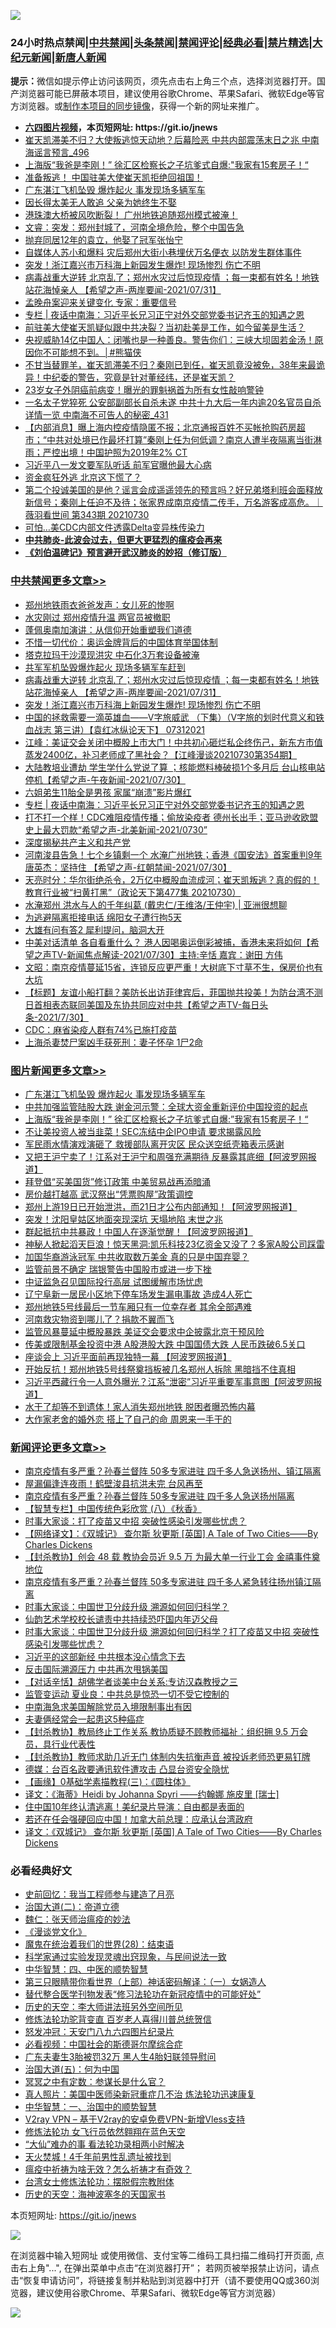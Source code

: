 ![](https://raw.githubusercontent.com/fqnews/bnews/master/64photo/fqnews-qr.jpg)

<div id="tt">
<h3>24小时热点禁闻|<a href="#%E4%B8%AD%E5%85%B1%E7%A6%81%E9%97%BB%E6%9B%B4%E5%A4%9A%E6%96%87%E7%AB%A0">中共禁闻</a>|<a href="#%E5%9B%BE%E7%89%87%E6%96%B0%E9%97%BB%E6%9B%B4%E5%A4%9A%E6%96%87%E7%AB%A0">头条禁闻</a>|<a href="#%E6%96%B0%E9%97%BB%E8%AF%84%E8%AE%BA%E6%9B%B4%E5%A4%9A%E6%96%87%E7%AB%A0">禁闻评论|<a href="#%E5%BF%85%E7%9C%8B%E7%BB%8F%E5%85%B8%E5%A5%BD%E6%96%87">经典必看|<a href="/video.md#%E7%A6%81%E7%89%87%E7%B2%BE%E9%80%89">禁片精选</a>|<a href="https://github.com/fqnews/djy/blob/master/gb/nf1351518.md#1">大纪元新闻</a>|<a href="https://github.com/fqnews/ntdtv/blob/master/gb/prog204.md#1">新唐人新闻</a></h3>
<div><b>提示：</b>微信如提示停止访问该网页，须先点击右上角三个点，选择浏览器打开。国产浏览器可能已屏蔽本项目，建议使用谷歌Chrome、苹果Safari、微软Edge等官方浏览器。或<a href="https://github.com/fqnews/bnews/blob/master/%E5%88%B6%E4%BD%9Cgit%E7%A6%81%E9%97%BB%E9%95%9C%E5%83%8F.md">制作本项目的同步镜像</a>，获得一个新的网址来推广。</div>
<ul>
<li><b><a href="http://d1.bdrive.tk/64.mp4" target="_blank">六四图片视频</a>，本页短网址: https://git.io/jnews</b></li>
<li><a href="/comments/20210731/1597380.md">崔天凯滞美不归？大使叛逃惊天动地？后幕险恶 中共内部震荡末日之兆 中南海谣言预言_496</a></li>
<li><a href="/topimagenews/20210731/1597339.md">上海版“我爸是李刚！” 徐汇区检察长之子坑爹式自爆:"我家有15套房子！“</a></li>
<li><a href="/bannedvideo/20210731/1597416.md">准备叛逃！  中国驻美大使崔天凯拒绝回祖国！</a></li>
<li><a href="/topimagenews/20210731/1597592.md">广东湛江飞机坠毁 爆炸起火 事发现场多辆军车</a></li>
<li><a href="/cnnews/20210731/1597440.md">因长得太美无人敢追 父亲为她终生不娶</a></li>
<li><a href="/bannedvideo/20210731/1597576.md">港珠澳大桥被风吹断裂！    广州地铁追随郑州模式被淹！</a></li>
<li><a href="/bannedvideo/20210731/1597710.md">文睿：突发：郑州封城了，河南全境危险，整个中国告急</a></li>
<li><a href="/yule/20210731/1597375.md">抛弃同居12年的袁立，他娶了冠军张怡宁</a></li>
<li><a href="/cbnews/20210731/1597346.md">自媒体人苏小和爆料 灾后郑州大街小巷埋伏万名便衣 以防发生群体事件</a></li>
<li><a href="/cbnews/20210731/1597743.md">突发！浙江嘉兴市万科海上新园发生爆炸! 现场惨烈 伤亡不明</a></li>
<li><a href="/comments/20210731/1597796.md">病毒战重大逆转 北京乱了；郑州水灾过后惊现疫情 ；每一束都有姓名！地铁站花海悼亲人 【希望之声-两岸要闻-2021/07/31】</a></li>
<li><a href="/cnnews/20210731/1597533.md">孟晚舟案迎来关键变化 专家：重要信号</a></li>
<li><a href="/cbnews/20210731/1597564.md">专栏 | 夜话中南海：习近平长兄习正宁对外交部党委书记齐玉的知遇之恩</a></li>
<li><a href="/bannedvideo/20210731/1597686.md">前驻美大使崔天凯疑似跟中共决裂？当初赴美是工作，如今留美是生活？</a></li>
<li><a href="/comments/20210731/1597609.md">央视威胁14亿中国人：闭嘴也是一种善良。警告你们：三峡大坝固若金汤！原因你不可能想不到。│#熊猫侠</a></li>
<li><a href="/bannedvideo/20210731/1597781.md">不甘当替罪羊，崔天凯滞美不归？秦刚已到任，崔天凯竟没被免，38年来最诡异！中纪委的警告，究竟是针对董经纬，还是崔天凯？</a></li>
<li><a href="/health/20210731/1597391.md">23岁女子外阴癌前病变！曝光的罪魁祸首为所有女性敲响警钟</a></li>
<li><a href="/comments/20210731/1597633.md">一名太子党猝死 公安部副部长自杀未遂 中共十九大后一年内逾20名官员自杀 详情一览 中南海不可告人的秘密_431</a></li>
<li><a href="/bannedvideo/20210731/1597419.md">【内部消息】曝上海内控疫情隐匿不报；北京通报百姓不买帐抢购药房超市；“中共对处境已作最坏打算”秦刚上任为何低调？南京人遭半夜隔离当街淋雨；严控出境！中国护照为2019年2% CT</a></li>
<li><a href="/comments/20210731/1597711.md">习近平八一发文要军队听话 前军官曝他最大心病</a></li>
<li><a href="/cnnews/20210731/1597872.md">资金疯狂外逃 北京这下慌了？</a></li>
<li><a href="/bannedvideo/20210731/1597586.md">第二个投诚美国的是他？谣言会成遥遥领先的预言吗？好兄弟塔利班会面释放新信号；秦刚上任迫不及待；张家界成南京疫情二传手，万名游客成高危。｜薇羽看世间 第343期 20210730</a></li>
<li><a href="/cnnews/20210731/1597373.md">可怕…美CDC内部文件透露Delta变异株传染力</a></li>
<li><b><a href="/comments/20200211/1275071.md" target="_blank">中共肺炎-此波会过去，但更大更猛烈的瘟疫会再来</a></b></li>
<li><b><a href="/comments/20200207/1272816.md" target="_blank">《刘伯温碑记》预言避开武汉肺炎的妙招（修订版）</a></b></li>
</ul>
</div>

<div class="catlist">
<h3><a href="/cbnews/" target="_blank">中共禁闻</a><span><a href="/cbnews/" target="_blank" rel="nofollow">更多文章>></a></span></h3>
<ul>
<li><a href="/cbnews/20210801/1597910.md" target="_blank">郑州地铁雨衣爸爸发声：女儿死的惨啊</a></li>
<li><a href="/cbnews/20210731/1597861.md" target="_blank">水灾刚过 郑州疫情升温 两官员被撤职</a></li>
<li><a href="/cbnews/20210731/1597846.md" target="_blank">蓬佩奥南加演讲：从信仰开始重塑我们道德</a></li>
<li><a href="/cbnews/20210731/1597837.md" target="_blank">不惜一切代价：奥运金牌背后的中国体育举国体制</a></li>
<li><a href="/cbnews/20210731/1597827.md" target="_blank">塔克拉玛干沙漠现洪灾 中石化3万套设备被淹</a></li>
<li><a href="/cbnews/20210731/1597817.md" target="_blank">共军军机坠毁爆炸起火 现场多辆军车赶到</a></li>
<li><a href="/comments/20210731/1597796.md" target="_blank">病毒战重大逆转 北京乱了；郑州水灾过后惊现疫情 ；每一束都有姓名！地铁站花海悼亲人 【希望之声-两岸要闻-2021/07/31】</a></li>
<li><a href="/cbnews/20210731/1597743.md" target="_blank">突发！浙江嘉兴市万科海上新园发生爆炸! 现场惨烈 伤亡不明</a></li>
<li><a href="/comments/20210731/1597620.md" target="_blank">中国的拯救需要一滴英雄血——V字旅威武 （下集）（V字旅的划时代意义和铁血战志  第三讲）【袁红冰纵论天下】 07312021</a></li>
<li><a href="/cbnews/20210731/1597616.md" target="_blank">江峰：美证交会关闭中概股上市大门！中共初心砸烂私企终伤己，新东方市值蒸发2400亿，补习老师成了黑社会？【江峰漫谈20210730第354期】</a></li>
<li><a href="/comments/20210731/1597613.md" target="_blank">大陆教培业遭劫 学生学什么党说了算 ；核能燃料棒破损1个多月后 台山核电站停机【希望之声-午夜新闻-2021/07/30】</a></li>
<li><a href="/cbnews/20210731/1597603.md" target="_blank">六姐弟生11胎全是男孩 家属“崩溃”影片爆红</a></li>
<li><a href="/cbnews/20210731/1597564.md" target="_blank">专栏 | 夜话中南海：习近平长兄习正宁对外交部党委书记齐玉的知遇之恩</a></li>
<li><a href="/comments/20210731/1597559.md" target="_blank">打不打一个样！CDC难阻疫情传播；偷放染疫者  德州长出手；亚马逊收欧盟史上最大罚款“希望之声-北美新闻-2021/0730”</a></li>
<li><a href="/cbnews/20210731/1597512.md" target="_blank">深度揭秘共产主义和共产党</a></li>
<li><a href="/comments/20210731/1597502.md" target="_blank">河南浚县告急！七个乡镇剩一个 水淹广州地铁；香港《国安法》首案重判9年  唐英杰：坚持住 【希望之声-红朝禁闻-2021/07/30】</a></li>
<li><a href="/cbnews/20210731/1597494.md" target="_blank">天亮时分：华尔街绝杀令，2万亿中概股血流成河；崔天凯叛逃？真的假的！教育行业被“扫黄打黑”（政论天下第477集 20210730）</a></li>
<li><a href="/cbnews/20210731/1597417.md" target="_blank">水淹郑州 洪水与人的千年纠葛 (戴忠仁/王维洛/王仲宇) | 亚洲很想聊</a></li>
<li><a href="/cbnews/20210731/1597453.md" target="_blank">为逃避隔离拒接电话 绵阳女子遭行拘5天</a></li>
<li><a href="/comments/20210731/1597450.md" target="_blank">大雄有问有答2 犀利提问，脑洞大开</a></li>
<li><a href="/comments/20210731/1597445.md" target="_blank">中美对话清单 各自看重什么？ 港人因喝奥运倒彩被捕，香港未来将如何【希望之声TV-新闻焦点解读-2021/07/30】主持:辛恬  嘉宾：谢田 方伟</a></li>
<li><a href="/cbnews/20210731/1597426.md" target="_blank">文昭：南京疫情蔓延15省，连锁反应更严重！大树底下寸草不生，保房价也有大坑</a></li>
<li><a href="/comments/20210731/1597421.md" target="_blank">【标题】友谊小船打翻？美防长出访菲律宾后，菲国抛共投美！为防台湾不测 日首相表态联同美国及东协共同应对中共【希望之声TV-每日头条-2021/7/30】</a></li>
<li><a href="/cbnews/20210731/1597410.md" target="_blank">CDC：麻省染疫人群有74%已施打疫苗</a></li>
<li><a href="/cbnews/20210731/1597403.md" target="_blank">上海杀妻焚尸案凶手获死刑：妻子怀孕 1尸2命</a></li>

</ul>
</div>
<div class="catlist">
<h3><a href="/topimagenews/" target="_blank">图片新闻</a><span><a href="/topimagenews/" target="_blank" rel="nofollow">更多文章>></a></span></h3>
<ul>
<li><a href="/topimagenews/20210731/1597592.md" target="_blank">广东湛江飞机坠毁 爆炸起火 事发现场多辆军车</a></li>
<li><a href="/topimagenews/20210731/1597340.md" target="_blank">中共加强监管陆股大跌 谢金河示警：全球大资金重新评价中国投资的起点</a></li>
<li><a href="/topimagenews/20210731/1597339.md" target="_blank">上海版“我爸是李刚！” 徐汇区检察长之子坑爹式自爆:&#8221;我家有15套房子！“</a></li>
<li><a href="/topimagenews/20210731/1597279.md" target="_blank">不让美投资人被当韭菜！SEC冻结中企IPO申请 要求揭露风险</a></li>
<li><a href="/topimagenews/20210730/1597024.md" target="_blank">军民雨水情演戏演砸了 救援部队离开灾区 民众送空纸壳箱表示感谢</a></li>
<li><a href="/topimagenews/20210730/1596955.md" target="_blank">又把王沪宁卖了！江系对王沪宁和周强充满期待 反暴露其底细【阿波罗网报道】</a></li>
<li><a href="/topimagenews/20210730/1596693.md" target="_blank">拜登倡“买美国货”修订政策 中美贸易战再添暗涌</a></li>
<li><a href="/topimagenews/20210730/1596662.md" target="_blank">房价越打越高 武汉祭出“凭票购屋”政策调控</a></li>
<li><a href="/topimagenews/20210729/1596552.md" target="_blank">郑州上游19日已开始泄洪，而21日才公布内部通知！【阿波罗网报道】</a></li>
<li><a href="/topimagenews/20210729/1596459.md" target="_blank">突发！沈阳皇姑区地面突现深坑 天塌地陷 末世之兆</a></li>
<li><a href="/topimagenews/20210729/1596290.md" target="_blank">群起抵抗中共暴政！中国人在逐渐觉醒！【阿波罗网报道】</a></li>
<li><a href="/topimagenews/20210729/1596289.md" target="_blank">神秘人掀起滔天巨浪！惊天黑洞:凯乐科技23亿资金又没了？多家A股公司踩雷</a></li>
<li><a href="/topimagenews/20210729/1596095.md" target="_blank">加国华裔游泳冠军 中共收取数万美金 真的只是中国弃婴？</a></li>
<li><a href="/topimagenews/20210729/1596022.md" target="_blank">监管前景不确定 瑞银警告中国股市或进一步下挫</a></li>
<li><a href="/topimagenews/20210729/1596005.md" target="_blank">中证监急召见国际投行高层 试图缓解市场忧虑</a></li>
<li><a href="/topimagenews/20210728/1595773.md" target="_blank">辽宁阜新一居民小区地下停车场发生漏电事故 造成4人死亡</a></li>
<li><a href="/topimagenews/20210728/1595730.md" target="_blank">郑州地铁5号线最后一节车厢只有一位幸存者 其余全部遇难</a></li>
<li><a href="/topimagenews/20210728/1595527.md" target="_blank">河南救灾物资到哪儿了？捐款不翼而飞</a></li>
<li><a href="/topimagenews/20210727/1595249.md" target="_blank">监管风暴蔓延中概股暴跌 美证交会要求中企披露北京干预风险</a></li>
<li><a href="/topimagenews/20210727/1595248.md" target="_blank">传美或限制基金投资中港 A股港股大跌 中国国债大跌 人民币跌破6.5关口</a></li>
<li><a href="/topimagenews/20210727/1595082.md" target="_blank">座谈会上 习近平面前再现独特一幕 【阿波罗网报道】</a></li>
<li><a href="/topimagenews/20210727/1595016.md" target="_blank">开始反抗！郑州地铁5号线祭奠挡板被几名郑州人拆除 黑暗挡不住真相</a></li>
<li><a href="/topimagenews/20210727/1595015.md" target="_blank">习近平西藏行令一人意外曝光？江系“泄密”习近平重要军事意图【阿波罗网报道】</a></li>
<li><a href="/topimagenews/20210727/1594820.md" target="_blank">水干了却等不到遗体！家人消失郑州地铁 脱困者曝恐怖内幕</a></li>
<li><a href="/topimagenews/20210727/1594801.md" target="_blank">大作家老舍的婚外恋 搭上了自己的命 周恩来一手干的</a></li>

</ul>
</div>
<div class="catlist">
<h3><a href="/comments/" target="_blank">新闻评论</a><span><a href="/comments/" target="_blank" rel="nofollow">更多文章>></a></span></h3>
<ul>
<li><a href="/comments/20210801/1597919.md" target="_blank">南京疫情有多严重？孙春兰督阵 50多专家进驻 四千多人急送扬州、镇江隔离</a></li>
<li><a href="/comments/20210801/1597918.md" target="_blank">屋漏偏逢连夜雨！鹤壁浚县抗洪未完 台风再至</a></li>
<li><a href="/comments/20210801/1597907.md" target="_blank">南京疫情有多严重？孙春兰督阵 50多专家进驻 四千多人急送扬州隔离</a></li>
<li><a href="/comments/20210801/1597906.md" target="_blank">【智慧专栏】中国传统色彩欣赏 (八）《秋香》</a></li>
<li><a href="/comments/20210801/1597897.md" target="_blank">时事大家谈：打了疫苗又中招 突破性感染引发哪些忧虑？</a></li>
<li><a href="/comments/20210801/1597892.md" target="_blank">【网络译文】：《双城记》 查尔斯 狄更斯 [英国] A Tale of Two Cities——By Charles Dickens</a></li>
<li><a href="/comments/20210801/1597890.md" target="_blank">【封杀教协】创会 48 载 教协会员近 9.5 万 为最大单一行业工会 金禧事件奠地位</a></li>
<li><a href="/comments/20210801/1597889.md" target="_blank">南京疫情有多严重？孙春兰督阵 50多专家进驻 四千多人紧急转往扬州镇江隔离</a></li>
<li><a href="/comments/20210731/1597887.md" target="_blank">时事大家谈：中国世卫分歧升级 溯源如何回归科学？</a></li>
<li><a href="/comments/20210731/1597875.md" target="_blank">仙韵艺术学校校长谴责中共持续恐吓国内年迈父母</a></li>
<li><a href="/comments/20210731/1597874.md" target="_blank">时事大家谈：中国世卫分歧升级 溯源如何回归科学？打了疫苗又中招 突破性感染引发哪些忧虑？</a></li>
<li><a href="/comments/20210731/1597868.md" target="_blank">习近平的这部新经 中共根本没心情念下去</a></li>
<li><a href="/comments/20210731/1597864.md" target="_blank">反击国际溯源压力 中共再次甩锅美国</a></li>
<li><a href="/comments/20210731/1597857.md" target="_blank">【对话辛恬】胡佛学者谈美中台关系:专访汉森教授之三</a></li>
<li><a href="/comments/20210731/1597856.md" target="_blank">监管变运动 夏业良：中共总是惊恐一切不受它控制的</a></li>
<li><a href="/comments/20210731/1597853.md" target="_blank">中南海急求美国解除党员入境限制事出有因</a></li>
<li><a href="/comments/20210731/1597842.md" target="_blank">夫妻俩经常会一起患这5种癌症</a></li>
<li><a href="/comments/20210731/1597836.md" target="_blank">【封杀教协】教局终止工作关系 教协质疑不顾教师福祉：组织拥 9.5 万会员，具行业代表性</a></li>
<li><a href="/comments/20210731/1597835.md" target="_blank">【封杀教协】教师求助几近无门 体制内失抗衡声音 被投诉老师恐更易钉牌</a></li>
<li><a href="/comments/20210731/1597834.md" target="_blank">德媒：台百名政要通讯软件遭攻击 凸显台资安全隐忧</a></li>
<li><a href="/comments/20210731/1597833.md" target="_blank">【画缘】0基础学素描教程(三)：《圆柱体》</a></li>
<li><a href="/comments/20210731/1597809.md" target="_blank">译文：《海蒂》Heidi by Johanna Spyri ——约翰娜 施皮里 [瑞士]</a></li>
<li><a href="/comments/20210731/1597808.md" target="_blank">住中国10年终认清逃离！美纪录片导演：自由都是表面的</a></li>
<li><a href="/comments/20210731/1597807.md" target="_blank">若还在任会强硬回应中国！加拿大前总理：应承认台湾政府</a></li>
<li><a href="/comments/20210731/1597806.md" target="_blank">译文：《双城记》 查尔斯 狄更斯 [英国] A Tale of Two Cities——By Charles Dickens</a></li>

</ul>
</div>

<div class="catlist">
<h3>必看经典好文</h3>
<ul>
<li><a href="/aomi/history/20141104/323033.md" target="_blank">史前回忆：我当工程师参与建造了月亮</a></li>
<li><a href="/cbnews/20180308/911611.md" target="_blank">治国大道(二)：帝道立德</a></li>
<li><a href="/comments/20200224/1282494.md" target="_blank">魏仁：张天师治瘟疫的妙法</a></li>
<li><a href="/comments/20200521/783167.md" target="_blank">《漫谈党文化》</a></li>
<li><a href="/comments/20181228/1054609.md" target="_blank">魔鬼在统治着我们的世界(28)：结束语</a></li>
<li><a href="/comments/20200921/1400587.md" target="_blank">科学家通过实验发现灵魂出窍现象，与民间说法一致</a></li>
<li><a href="/comments/20200605/783247.md" target="_blank">中华智慧：四、中医的顺势智慧</a></li>
<li><a href="/comments/20200426/1319648.md" target="_blank">第三只眼睛带你看世界（上部）神话密码解译：（一）女娲造人</a></li>
<li><a href="/comments/20210403/1518906.md" target="_blank">替代整合医学刊物发表“修习法轮功在新冠疫情中的可能好处”</a></li>
<li><a href="/tculture/20121025/73064.md" target="_blank">历史的天空：李大师讲法班另外空间所见</a></li>
<li><a href="/comments/20210312/1502969.md" target="_blank">修炼法轮功驼背变直 百岁老人喜得川普总统贺信</a></li>
<li><a href="/comments/20200604/783200.md" target="_blank">怒发冲冠：天安门八九六四图片纪录片</a></li>
<li><a href="/comments/20200806/1375443.md" target="_blank">必看视频：中国社会的斯德哥尔摩综合症</a></li>
<li><a href="/cbnews/20200611/1343037.md" target="_blank">广东夫妻生3胎被罚32万 黑人生4胎妇联领导慰问</a></li>
<li><a href="/cbnews/20180311/913065.md" target="_blank">治国大道(五)：何为中国</a></li>
<li><a href="/tculture/20200812/1378929.md" target="_blank">冥冥之中有定数：参谋长是什么官？</a></li>
<li><a href="/comments/20210215/1487728.md" target="_blank">真人照片：美国中医师染新冠重症几不治 炼法轮功迅速康复</a></li>
<li><a href="/comments/20200605/1340202.md" target="_blank">中华智慧：一、治国中的顺势智慧</a></li>
<li><a href="/comments/20210402/1257608.md" target="_blank">V2ray VPN &#8211; 基于V2ray的安卓免费VPN-新增Vless支持</a></li>
<li><a href="/cnnews/20210512/1544604.md" target="_blank">修炼法轮功 女飞行员依然翱翔在蓝色天空</a></li>
<li><a href="/cbnews/20210428/1535533.md" target="_blank">“大仙”难办的事  看法轮功录相两小时解决</a></li>
<li><a href="/ccpdope/20181219/1049286.md" target="_blank">天火焚城！4千年前男性乱遗址被找到</a></li>
<li><a href="/comments/20200502/1322275.md" target="_blank">瘟疫中祈祷为啥无效？怎么祈祷才有奇效？</a></li>
<li><a href="/cbnews/20200610/1342772.md" target="_blank">台湾女士修炼法轮功：摆脱假宗教附体</a></li>
<li><a href="/tculture/xiulian/20170318/732480.md" target="_blank">历史的天空：海神波塞冬的天国家书</a></li>

</ul>
</div>

本页短网址: https://git.io/jnews

![](https://raw.githubusercontent.com/fqnews/bnews/master/64photo/fqnews-qr.jpg)

在浏览器中输入短网址 或使用微信、支付宝等二维码工具扫描二维码打开页面, 点击右上角"...", 在弹出菜单中点击“在浏览器打开”； 若网页被举报禁止访问，请点击“恢复申请访问”，将链接复制并粘贴到浏览器中打开（请不要使用QQ或360浏览器，建议使用谷歌Chrome、苹果Safari、微软Edge等官方浏览器）

![](https://raw.githubusercontent.com/fqnews/bnews/master/64photo/wx.jpg)